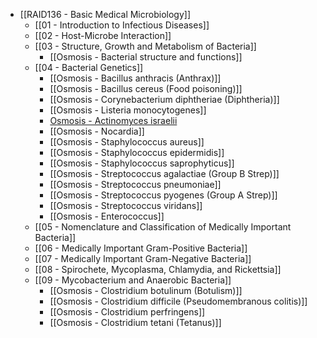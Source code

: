 - [[RAID136 - Basic Medical Microbiology]]
	- [[01 - Introduction to Infectious Diseases]]
	- [[02 - Host-Microbe Interaction]]
	- [[03 - Structure, Growth and Metabolism of Bacteria]]
		- [[Osmosis - Bacterial structure and functions]]
	- [[04 - Bacterial Genetics]]
		- [[Osmosis - Bacillus anthracis (Anthrax)]]
		- [[Osmosis - Bacillus cereus (Food poisoning)]]
		- [[Osmosis - Corynebacterium diphtheriae (Diphtheria)]]
		- [[Osmosis - Listeria monocytogenes]]
		- [Osmosis - Actinomyces israelii]()
		- [[Osmosis - Nocardia]]
		- [[Osmosis - Staphylococcus aureus]]
		- [[Osmosis - Staphylococcus epidermidis]]
		- [[Osmosis - Staphylococcus saprophyticus]]
		- [[Osmosis - Streptococcus agalactiae (Group B Strep)]]
		- [[Osmosis - Streptococcus pneumoniae]]
		- [[Osmosis - Streptococcus pyogenes (Group A Strep)]]
		- [[Osmosis - Streptococcus viridans]]
		- [[Osmosis - Enterococcus]]
	- [[05 - Nomenclature and Classification of Medically Important Bacteria]]
	- [[06 - Medically Important Gram-Positive Bacteria]]
	- [[07 - Medically Important Gram-Negative Bacteria]]
	- [[08 - Spirochete, Mycoplasma, Chlamydia, and Rickettsia]]
	- [[09 - Mycobacterium and Anaerobic Bacteria]]
		- [[Osmosis - Clostridium botulinum (Botulism)]]
		- [[Osmosis - Clostridium difficile (Pseudomembranous colitis)]]
		- [[Osmosis - Clostridium perfringens]]
		- [[Osmosis - Clostridium tetani (Tetanus)]]
